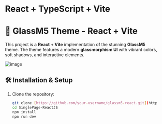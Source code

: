 # React + TypeScript + Vite

# 🌟 GlassM5 Theme - React + Vite  

This project is a **React + Vite** implementation of the stunning **GlassM5** theme. The theme features a modern **glassmorphism UI** with vibrant colors, soft shadows, and interactive elements.

![image](https://github.com/user-attachments/assets/f79c972c-9739-435b-9427-e228f7d958ab)


## 🛠️ Installation & Setup

1. Clone the repository:
   ```sh
   git clone [https://github.com/your-username/glassm5-react.git](https://github.com/Srinath9841/SinglePage-ReactJS.git)
   cd SinglePage-ReactJS
   npm install
   npm run dev
